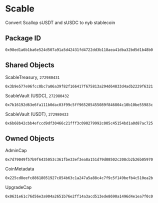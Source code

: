 # Scable
Convert Scallop sUSDT and sUSDC to nyb stablecoin

## Package ID
```
0x98ed1a6b1ba6e524d507a91a5d42431fd4722dd3b118aea41dba32bd5d1b48b0
```

## Shared Objects
ScableTreasury, `272980431`
```
0x3b9e577e96fcc0bc7a06a39f82f166417f675813a294d64833d4adb2229f6321
```
ScableVault (USDC), `272980432`
```
0x7b16192d63e6fa111b0dac03f99c5ff965205455089f846804c10b10be55983c
```
ScableVault (USDT), `272980433`
```
0x6b68b42cbb4efccd9df30466c21fff3c090279992c005c45154bd1a0d87ac725
```

## Owned Objects
AdminCap
```
0x7d79049f57b9f6435053c361fbe33ef3ea8a151d79d08502c208cb2b26b05970
```
CoinMetadata
```
0x225cd8eefc88618051927c854b63c1a247a5a88c4c7f9c5f149befb4c510ea2b
```
UpgradeCap
```
0x0631e61c76d56e3a904a2651b76e2ff14a3acd513ede8690a1496d4e1ea7f0c0
```